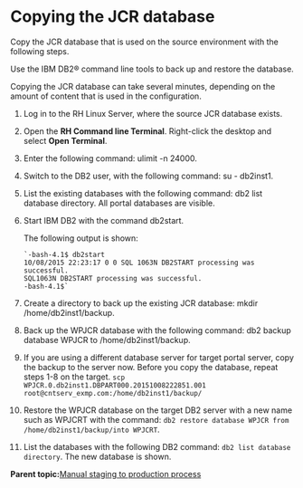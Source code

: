 # Copying the JCR database

Copy the JCR database that is used on the source environment with the following steps.

Use the IBM DB2® command line tools to back up and restore the database.

Copying the JCR database can take several minutes, depending on the amount of content that is used in the configuration.

1.  Log in to the RH Linux Server, where the source JCR database exists.

2.  Open the **RH Command line Terminal**. Right-click the desktop and select **Open Terminal**.

3.  Enter the following command: ulimit -n 24000.

4.  Switch to the DB2 user, with the following command: su - db2inst1.

5.  List the existing databases with the following command: db2 list database directory. All portal databases are visible.

6.  Start IBM DB2 with the command db2start.

    The following output is shown:

    ```
    `-bash-4.1$ db2start 
    10/08/2015 22:23:17 0 0 SQL 1063N DB2START processing was successful.
    SQL1063N DB2START processing was successful.
    -bash-4.1$`
    ```

7.  Create a directory to back up the existing JCR database: mkdir /home/db2inst1/backup.

8.  Back up the WPJCR database with the following command: db2 backup database WPJCR to /home/db2inst1/backup.

9.  If you are using a different database server for target portal server, copy the backup to the server now. Before you copy the database, repeat steps 1-8 on the target. `scp WPJCR.0.db2inst1.DBPART000.20151008222851.001 root@cntserv_exmp.com:/home/db2inst1/backup/`

10. Restore the WPJCR database on the target DB2 server with a new name such as WPJCRT with the command: `db2 restore database WPJCR from /home/db2inst1/backup/into WPJCRT`.

11. List the databases with the following DB2 command: `db2 list database directory`. The new database is shown.


**Parent topic:**[Manual staging to production process](../deploy/mans2p_intro.md)

